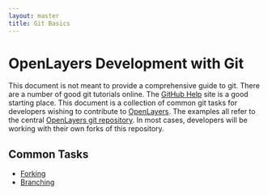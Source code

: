 ```yaml
---
layout: master
title: Git Basics
---
```


# OpenLayers Development with Git #

This document is not meant to provide a comprehensive guide to git.  There are a number of good git tutorials online.  The [GitHub Help](http://help.github.com/) site is a good starting place.  This document is a collection of common git tasks for developers wishing to contribute to [OpenLayers](http://openlayers.org).  The examples all refer to the central [OpenLayers git repository](http://github.com/openlayers/openlayers).  In most cases, developers will be working with their own forks of this repository.

## Common Tasks ##

* [Forking](forking)
* [Branching](branching)
